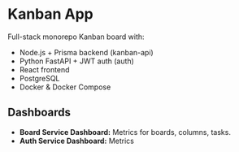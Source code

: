 # Kanban App

Full-stack monorepo Kanban board with:

- Node.js + Prisma backend (kanban-api)
- Python FastAPI + JWT auth (auth)
- React frontend
- PostgreSQL
- Docker & Docker Compose

## Dashboards

- **Board Service Dashboard:** Metrics for boards, columns, tasks.
- **Auth Service Dashboard:** Metrics
